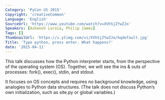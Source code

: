 ```yaml
---
Category: 'PyCon US 2015'
Copyright: 'creativeCommon'
Language: 'English'
SourceUrl: 'https://www.youtube.com/watch?v=XVhSjZYwZJo'
Speakers: [Asheesh Laroia, Philip James]
Tags: []
ThumbnailUrl: 'https://i.ytimg.com/vi/XVhSjZYwZJo/hqdefault.jpg'
Title: 'Type python, press enter. What happens?'
date: '2015-04-11'
---
```

This talk discusses how the Python interpreter starts, from the perspective of the operating system (OS). Together, we will see the ins & outs of processes: fork(), exec(), stdin, and stdout.

It focuses on OS concepts and requires no background knowledge, using analogies to Python data structures. (The talk does not discuss Python’s own initialization, such as site.py or global variables.)
